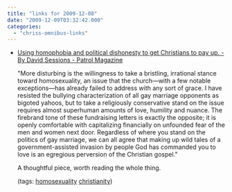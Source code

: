 ```yaml
---
title: "links for 2009-12-08"
date: "2009-12-09T03:32:42.000"
categories: 
  - "chriss-omnibus-links"
---
```


- [Using homophobia and political dishonesty to get Christians to pay up. - By David Sessions - Patrol Magazine](http://www.patrolmag.com/times/1895/fear-factor)
    
    "More disturbing is the willingness to take a bristling, irrational stance toward homosexuality, an issue that the church—with a few notable exceptions—has already failed to address with any sort of grace. I have resisted the bullying characterization of all gay marriage opponents as bigoted yahoos, but to take a religiously conservative stand on the issue requires almost superhuman amounts of love, humility and nuance. The firebrand tone of these fundraising letters is exactly the opposite; it is openly comfortable with capitalizing financially on unfounded fear of the men and women next door. Regardless of where you stand on the politics of gay marriage, we can all agree that making up wild tales of a government-assisted invasion by people God has commanded you to love is an egregious perversion of the Christian gospel."
    
    A thoughtful piece, worth reading the whole thing.
    
    (tags: [homosexuality](http://delicious.com/hubbsc/homosexuality) [christianity](http://delicious.com/hubbsc/christianity))
